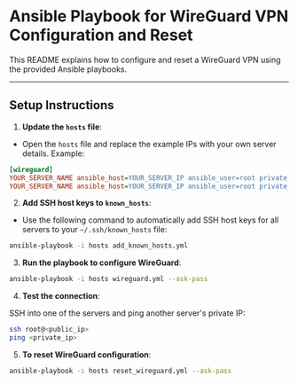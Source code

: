 # Ansible Playbook for WireGuard VPN Configuration and Reset

This README explains how to configure and reset a WireGuard VPN using the provided Ansible playbooks.

---

## Setup Instructions

1. **Update the `hosts` file**:

- Open the `hosts` file and replace the example IPs with your own server details. Example:

```ini
[wireguard]
YOUR_SERVER_NAME ansible_host=YOUR_SERVER_IP ansible_user=root private_ip=10.0.0.1
YOUR_SERVER_NAME ansible_host=YOUR_SERVER_IP ansible_user=root private_ip=10.0.0.2
```

2. **Add SSH host keys to `known_hosts`**:

- Use the following command to automatically add SSH host keys for all servers to your `~/.ssh/known_hosts` file:
```bash
ansible-playbook -i hosts add_known_hosts.yml
```

3. **Run the playbook to configure WireGuard**:

```bash
ansible-playbook -i hosts wireguard.yml --ask-pass
```

4. **Test the connection**:

SSH into one of the servers and ping another server's private IP:

```bash
ssh root@<public_ip>
ping <private_ip>
```

5. **To reset WireGuard configuration**:

```bash
ansible-playbook -i hosts reset_wireguard.yml --ask-pass
```
